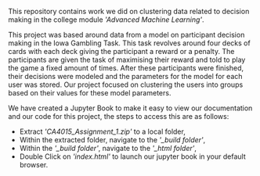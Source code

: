 This repository contains work we did on clustering data related to decision making in the college module *'Advanced Machine Learning'*.

This project was based around data from a model on participant decision making in the Iowa Gambling Task. This task revolves around four decks of cards with each deck giving the participant a reward or a penalty. The participants are given the task of maximising their reward and told to play the game a fixed amount of times.
After these participants were finished, their decisions were modeled and the parameters for the model for each user was stored. Our project focused on clustering the users into groups based on their values for these model parameters.

We have created a Jupyter Book to make it easy to view our documentation and our code for this project, the steps to access this are as follows:
 - Extract *'CA4015_Assignment_1.zip'* to a local folder,
 - Within the extracted folder, navigate to the *'_build folder'*,
 - Within the *'_build folder'*, navigate to the *'_html folder'*,
 - Double Click on *'index.html'* to launch our jupyter book in your default browser.
